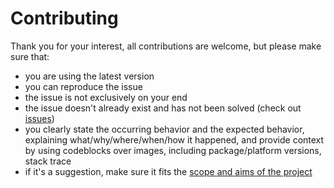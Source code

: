 <!-- omit in toc -->
# Contributing

Thank you for your interest, all contributions are welcome, but please make sure that:

- you are using the latest version
- you can reproduce the issue
- the issue is not exclusively on your end
- the issue doesn't already exist and has not been solved (check out [issues](https://github.com/serhankileci/content-kitty/issues))
- you clearly state the occurring behavior and the expected behavior, explaining what/why/where/when/how it happened, and provide context by using codeblocks over images, including package/platform versions, stack trace
- if it's a suggestion, make sure it fits the [scope and aims of the project](./README.md#Scope+and+Aims)
